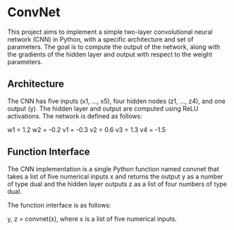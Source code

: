 # ConvNet
This project aims to implement a simple two-layer convolutional neural network (CNN) in Python, with a specific architecture and set of parameters. The goal is to compute the output of the network, along with the gradients of the hidden layer and output with respect to the weight parameters.

## Architecture

The CNN has five inputs (x1, ..., x5), four hidden nodes (z1, ..., z4), and one output (y). The hidden layer and output are computed using ReLU activations. The network is defined as follows:

w1 = 1.2
w2 = -0.2
v1 = -0.3
v2 = 0.6
v3 = 1.3
v4 = -1.5

## Function Interface

The CNN implementation is a single Python function named convnet that takes a list of five numerical inputs x and returns the output y as a number of type dual and the hidden layer outputs z as a list of four numbers of type dual.

The function interface is as follows:

y, z = convnet(x),
where x is a list of five numerical inputs.

